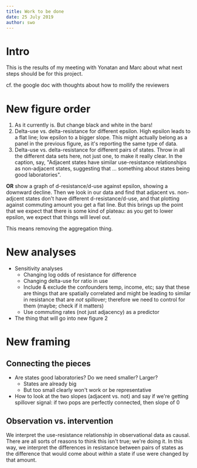 ```yaml
---
title: Work to be done
date: 25 July 2019
author: swo
---
```


# Intro

This is the results of my meeting with Yonatan and Marc about what next steps should be for this project.

cf. the google doc with thoughts about how to mollify the reviewers

# New figure order

1. As it currently is. But change black and white in the bars!
2. Delta-use vs. delta-resistance for different epsilon. High epsilon leads to a flat line; low epsilon to a bigger slope. This might actually belong as a panel in the previous figure, as it's reporting the same type of data.
3. Delta-use vs. delta-resistance for different pairs of states. Throw in all the different data sets here, not just one, to make it really clear. In the caption, say, "Adjacent states have similar use-resistance relationships as non-adjacent states, suggesting that ... something about states being good laboratories".

**OR** show a graph of d-resistance/d-use against epsilon, showing a downward decline. Then we look in our data and find that adjacent vs. non-adjcent states don't have different d-resistance/d-use, and that plotting against commuting amount you get a flat line. But this brings up the point that we expect that there is some kind of plateau: as you get to lower epsilon, we expect that things will level out.

This means removing the aggregation thing.

# New analyses

- Sensitivity analyses
    - Changing log odds of resistance for difference
    - Changing delta-use for ratio in use
    - Include & exclude the confounders temp, income, etc; say that these are things that are spatially correlated and might be leading to similar in resistance that are *not* spillover; therefore we need to control for them (maybe; check if it matters)
    - Use commuting rates (not just adjacency) as a predictor
- The thing that will go into new figure 2

# New framing

## Connecting the pieces

- Are states good laboratories? Do we need smaller? Larger?
    - States are already big
    - But too small clearly won't work or be representative
- How to look at the two slopes (adjacent vs. not) and say if we're getting spillover signal: if two pops are perfectly connected, then slope of 0

## Observation vs. intervention

We interpret the use-resistance relationship in observational data as causal.
There are all sorts of reasons to think this isn't true; we're doing it. In
this way, we interpret the differences in resistance between pairs of states as
the difference that would come about *within* a state if use were changed by
that amount.
